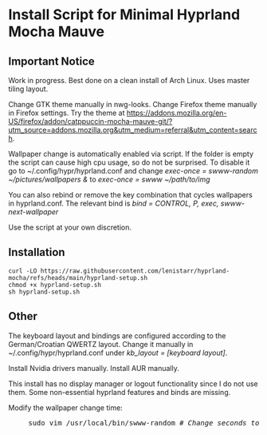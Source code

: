 # Install Script for Minimal Hyprland Mocha Mauve
## Important Notice
Work in progress. Best done on a clean install of Arch Linux. Uses master tiling layout. 

Change GTK theme manually in nwg-looks. Change Firefox theme manually in Firefox settings. Try the theme at https://addons.mozilla.org/en-US/firefox/addon/catppuccin-mocha-mauve-git/?utm_source=addons.mozilla.org&utm_medium=referral&utm_content=search.

Wallpaper change is automatically enabled via script. If the folder is empty the script can cause high cpu usage, so do not be surprised. To disable it go to ~/.config/hypr/hyprland.conf and change <i>exec-once = swww-random ~/pictures/wallpapers &</i> to <i>exec-once = swww ~/path/to/img</i>

You can also rebind or remove the key combination that cycles wallpapers in hyprland.conf. The relevant bind is <i>bind = CONTROL,         P,          exec,                   swww-next-wallpaper</i>

Use the script at your own discretion.

## Installation
```
curl -LO https://raw.githubusercontent.com/lenistarr/hyprland-mocha/refs/heads/main/hyprland-setup.sh
chmod +x hyprland-setup.sh
sh hyprland-setup.sh
```
## Other 
The keyboard layout and bindings are configured according to the German/Croatian QWERTZ layout. Change it manually in ~/.config/hypr/hyprland.conf under <i>kb_layout = [keyboard layout]</i>.

Install Nvidia drivers manually. Install AUR manually.

This install has no display manager or logout functionality since I do not use them. Some non-essential hyprland features and binds are missing. 

Modify the wallpaper change time: 
<dl><dd>
<pre>
sudo vim /usr/local/bin/swww-random <i># Change seconds to next image under INTERVAL=[seconds]</i>
</pre>
</dd></dl>
